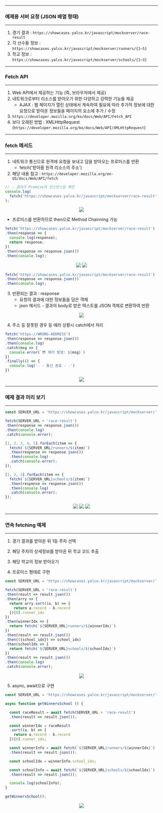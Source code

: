 -----
### 예제용 서버 요청 (JSON 배열 형태)
-----
1. 경기 결과 : ```https://showcases.yalco.kr/javascript/mockserver/race-result```
2. 각 선수들 정보 : ```https://showcases.yalco.kr/javascript/mockserver/runners/{1~5}```
3. 학교 정보 : ```https://showcases.yalco.kr/javascript/mockserver/schools/{1~3}```

-----
### Fetch API
-----
1. Web API에서 제공하는 기능 (즉, 브라우저에서 제공)
2. 네트워크로부터 리소스를 받아오기 위한 다양하고 강력한 기능들 제공
   - AJAX : 웹 페이지가 열린 상태에서 계속하여 필요에 따라 추가적 정보에 대한 요청으로 받아온 정보들을 페이지의 요소에 추가 / 수정
3. ```https://developer.mozilla.org/ko/docs/Web/API/Fetch_API```
4. 보다 오래된 방법 : XMLHttpRequest (```https://developer.mozilla.org/ko/docs/Web/API/XMLHttpRequest```)

-----
### fetch 메서드
-----
1. 네트워크 통신으로 원격에 요청을 보내고 답을 받아오는 프로미스를 반환
   - fetch('받아올 원격 리소스의 주소')
2. 해당 내용 참고 : ```https://developer.mozilla.org/en-US/docs/Web/API/fetch```
```js
// 💡 결과가 Promise의 인스턴스임 확인
console.log(
  fetch('https://showcases.yalco.kr/javascript/mockserver/race-result')
);
```
<div align="center">
<img src="https://github.com/sooyounghan/Data-Base/assets/34672301/c0380641-bf4b-4025-ab7d-c1749a82c27d">
</div>

  - 프로미스를 반환하므로 then으로 Method Chainning 가능
```js
fetch('https://showcases.yalco.kr/javascript/mockserver/race-result')
.then(response => {
  console.log(response);
  return response;
})
.then(response => response.json())
.then(console.log);
```
<div align="center">
<img src="https://github.com/sooyounghan/Data-Base/assets/34672301/b81d8556-d87f-413f-8dfe-ab49b472fa2b">
<img src="https://github.com/sooyounghan/Data-Base/assets/34672301/456445c9-5c1f-4ba1-a53b-452aa99e1892">
</div>

```js
fetch('https://showcases.yalco.kr/javascript/mockserver/race-result')
.then(response => response.json())
.then(console.log);
```
3. 반환되는 결과 : response
   - 요청의 결과에 대한 정보들을 담은 객체
   - json 메서드 - 결과의 body로 받은 텍스트를 JSON 객체로 변환하여 반환
<div align="center">
<img src="https://github.com/sooyounghan/Data-Base/assets/34672301/dc1f0a71-8f1f-4edb-8958-edef68d39d65">
</div>

4. 주소 등 잘못된 경우 등 에러 상황시 catch에서 처리
```js
fetch('https://WRONG-ADDRESS')
.then(response => response.json())
.then(console.log)
.catch(msg => {
  console.error(`😳 에러 발생: ${msg}`)
})
.finally(() => {
  console.log('- - 통신 종료 - -')
})
```
<div align="center">
<img src="https://github.com/sooyounghan/Data-Base/assets/34672301/3ffd1ebd-a647-461e-b127-8b069dded9a4">
</div>

-----
### 예제 결과 미리 보기
-----
```js
const SERVER_URL = 'https://showcases.yalco.kr/javascript/mockserver/';

fetch(SERVER_URL + 'race-result')
.then(response => response.json())
.then(console.log)
.catch(console.error);

[1, 2, 3, 4, 5].forEach(item => {
  fetch(`${SERVER_URL}runners/${item}`)
  .then(response => response.json())
  .then(console.log)
  .catch(console.error);
});

[1, 2, 3].forEach(item => {
  fetch(`${SERVER_URL}schools/${item}`)
  .then(response => response.json())
  .then(console.log)
  .catch(console.error);
});
```
<div align="center">
<img src="https://github.com/sooyounghan/Data-Base/assets/34672301/7d4dbc61-08fa-40ce-b3ad-ecd7f97f69a7">
<img src="https://github.com/sooyounghan/Data-Base/assets/34672301/edeff72d-24a7-434c-a508-c6e1af0b4c60">
<img src="https://github.com/sooyounghan/Data-Base/assets/34672301/ec626952-657e-45c3-acf4-550e3a9b8781">
</div>

-----
### 연속 fetching 예제
-----
1. 경기 결과를 받아온 뒤 1등 주자 선택
2. 해당 주자의 상세정보를 받아온 뒤 학교 코드 추출
3. 해당 학교의 정보 받아오기

4. 프로미스 형태로 구현
```js
const SERVER_URL = 'https://showcases.yalco.kr/javascript/mockserver/';

fetch(SERVER_URL + 'race-result')
.then(result => result.json())
.then(arry => {
  return arry.sort((a, b) => {
    return a.record - b.record
  })[0].runner_idx
})
.then(winnerIdx => {
  return fetch(`${SERVER_URL}runners/${winnerIdx}`)
})
.then(result => result.json())
.then(({school_idx}) => school_idx)
.then(schoolIdx => {
  return fetch(`${SERVER_URL}schools/${schoolIdx}`)
})
.then(result => result.json())
.then(console.log)
.catch(console.error);
```
<div align="center">
<img src="https://github.com/sooyounghan/Data-Base/assets/34672301/7176b8ae-ed89-4146-814d-ea06c8d1cab9">
</div>

5. async, await으로 구현
```js
const SERVER_URL = 'https://showcases.yalco.kr/javascript/mockserver/';

async function getWinnersSchool () {

  const raceResult = await fetch(SERVER_URL + 'race-result')
  .then(result => result.json());

  const winnerIdx = raceResult
  .sort((a, b) => {
    return a.record - b.record
  })[0].runner_idx;

  const winnerInfo = await fetch(`${SERVER_URL}runners/${winnerIdx}`)
  .then(result => result.json());

  const schoolIdx = winnerInfo.school_idx;

  const schoolInfo = await fetch(`${SERVER_URL}schools/${schoolIdx}`)
  .then(result => result.json());

  console.log(schoolInfo);
}

getWinnersSchool();
```
<div align="center">
<img src="https://github.com/sooyounghan/Data-Base/assets/34672301/58ef92e0-3efd-41db-a080-a2e2b1569228">
</div>
